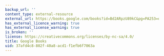 ```yaml
---
backup_url: ''
content_type: external-resource
external_url: https://books.google.com/books?id=Bd2ARpzU89kC&pg=PA253=onepage#v=onepage&q&f=false
has_external_licence_warning: true
has_external_license_warning: true
is_broken: ''
license: https://creativecommons.org/licenses/by-nc-sa/4.0/
title: Google Books
uid: 37afd4c8-802f-40a8-acd1-f1efb6f7063a
---
```

